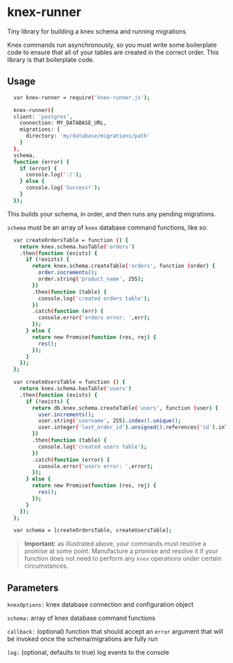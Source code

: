 # knex-runner
Tiny library for building a knex schema and running migrations

Knex commands run asynchronously, so you must write some boilerplate code to ensure that all of your tables are created in the correct order. This library is that boilerplate code.

## Usage

```sh
  var knex-runner = require('knex-runner.js');

  knex-runner({
  client: 'postgres',
    connection: MY_DATABASE_URL,
    migrations: {
      directory: 'my/database/migrations/path'
    }
  }, 
  schema, 
  function (error) {
    if (error) {
      console.log(':(');
    } else {
      console.log('Success!');
    }
  });
```
This builds your schema, in order, and then runs any pending migrations.  

`schema` must be an array of `knex` database command functions, like so:

```sh
  var createOrdersTable = function () {
    return knex.schema.hasTable('orders')
    .then(function (exists) {
      if (!exists) {
        return knex.schema.createTable('orders', function (order) {
          order.increments();
          order.string('product_name', 255);
        })
        .then(function (table) {
          console.log('created orders table');
        })
        .catch(function (err) {
          console.error('orders error: ',err);
        });
      } else {
        return new Promise(function (res, rej) {
          res();
        });
      }
    });
  };

  var createUsersTable = function () {
    return knex.schema.hasTable('users')
    .then(function (exists) {
      if (!exists) {
        return db.knex.schema.createTable('users', function (user) {
          user.increments();
          user.string('username', 255).index().unique();
          user.integer('last_order_id').unsigned().references('id').inTable('orders').index();
        })
        .then(function (table) {
          console.log('created users table');
        })
        .catch(function (error) {
          console.error('users error: ',error);
        });
      } else {
        return new Promise(function (res, rej) {
          res();
        });
      }
    });
  };

  var schema = [createOrdersTable, createUsersTable];
```

>**Important:** as illustrated above, your commands must resolve a promise at some point. Manufacture a promise and resolve it if your function does not need to perform any `knex` operations under certain circumstances.

## Parameters

`knexOptions:` knex database connection and configuration object

`schema:` array of knex database command functions

`callback:` (optional) function that should accept an `error` argument that will be invoked once the schema/migrations are fully run

`log:` (optional, defaults to true) log events to the console